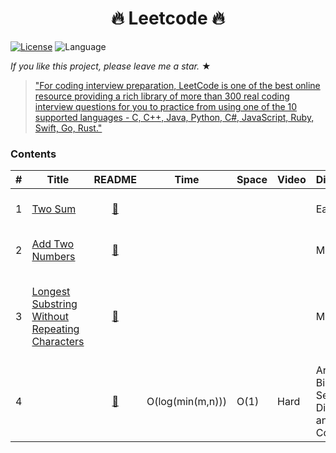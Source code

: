 <h1 align="center">
  🔥 Leetcode 🔥
</h1>

<!-- # [LeetCode](https://leetcode.com/problemset/algorithms/)  -->
[![License](https://img.shields.io/badge/license-Apache_2.0-blue.svg)](LICENSE.md) 
![Language](https://img.shields.io/badge/language-Rust%20%2F%20Python-blue.svg)

_If you like this project, please leave me a star._ &#9733;

> ["For coding interview preparation, LeetCode is one of the best online resource providing a rich library of more than 300 real coding interview questions for you to practice from using one of the 10 supported languages - C, C++, Java, Python, C#, JavaScript, Ruby, Swift, Go, Rust."](https://www.quora.com/How-effective-is-Leetcode-for-preparing-for-technical-interviews)

### Contents

|  #  |  Title  |  README  |  Time  |  Space  |  Video  |  Difficulty  |  Tag                   
|-----|---------|:--------:|--------|---------|---------|--------------|-------
|1|[Two Sum](https://leetcode.com/problems/two-sum/)|[:green_book:](src/two-sum)||||Easy|Array, Hash Table|
|2|[Add Two Numbers](https://leetcode.com/problems/add-two-numbers/)|[:green_book:](src/add-two-numbers)||||Medium|Linked List, Math|
|3|[Longest Substring Without Repeating Characters](https://leetcode.com/problems/longest-substring-without-repeating-characters/)|[:green_book:](src/longest-substring-without-repeating-characters)||||Medium|Hash Table, Two Pointers, String, Sliding Window|
|4|[]()|[:green_book:](src/median-of-two-sorted-arrays)|O(log(min(m,n)))|O(1)|Hard|Array, Binary Search, Divide and Conquer|



